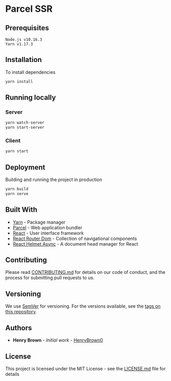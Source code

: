 # Parcel SSR

## Prerequisites

```
Node.js v10.16.3
Yarn v1.17.3
```

## Installation

To install dependencies
```sh
yarn install
```

## Running locally

### Server

```sh
yarn watch-server
yarn start-server
```

### Client

```sh
yarn start
```

## Deployment

Building and running the project in production
```sh
yarn build
yarn serve
```

## Built With

* [Yarn](https://yarnpkg.com) - Package manager
* [Parcel](https://parceljs.org/) - Web application bundler
* [React](https://reactjs.org/) - User interface framework
* [React Router Dom](https://reacttraining.com/react-router/) - Collection of navigational components
* [React Helmet Async](https://github.com/staylor/react-helmet-async) - A document head manager for React

## Contributing

Please read [CONTRIBUTING.md](https://gist.github.com/parcel-ssr/) for details
on our code of conduct, and the process for submitting pull requests to us.

## Versioning

We use [SemVer](http://semver.org/) for versioning. For the versions available,
see the
[tags on this repository](https://github.com/HenryBrown0/parcel-ssr/tags). 

## Authors

* **Henry Brown** - *Initial work* - 
[HenryBrown0](https://github.com/HenryBrown0)

## License

This project is licensed under the MIT License - see the
[LICENSE.md](LICENSE.md) file for details
